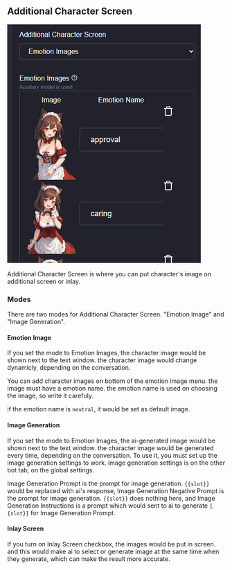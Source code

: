 ## Additional Character Screen

![](/static/chardis.png)

Additional Character Screen is where you can put character's image on additional screen or inlay.

### Modes

There are two modes for Additional Character Screen. "Emotion Image" and "Image Generation".

#### Emotion Image

If you set the mode to Emotion Images, the character image would be shown next to the text window.
the character image would change dynamicly, depending on the conversation.

You can add character images on bottom of the emotion image menu. the image must have a emotion name. the emotion name is used on choosing the image, so write it carefuly.

if the emotion name is `neutral`, it would be set as default image.

#### Image Generation

If you set the mode to Emotion Images, the ai-generated image would be shown next to the text window.
the character image would be generated every time, depending on the conversation.
To use it, you must set up the image generation settings to work. image generation settings is on the other bot tab, on the global settings.

Image Generation Prompt is the prompt for image generation. `{​{slot}​}` would be replaced with ai's response,
Image Generation Negative Prompt is the prompt for image generation. `{​{slot}​}` does nothing here, and 
Image Generation Instructions is a prompt which would sent to ai to generate `{​{slot}​}` for Image Generation Prompt.

#### Inlay Screen

If you turn on Inlay Screen checkbox, the images would be put in screen. and this would make ai to select or generate image at the same time when they generate, which can make the result more accurate.